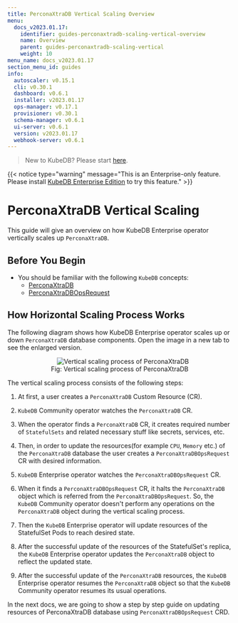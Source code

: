 ```yaml
---
title: PerconaXtraDB Vertical Scaling Overview
menu:
  docs_v2023.01.17:
    identifier: guides-perconaxtradb-scaling-vertical-overview
    name: Overview
    parent: guides-perconaxtradb-scaling-vertical
    weight: 10
menu_name: docs_v2023.01.17
section_menu_id: guides
info:
  autoscaler: v0.15.1
  cli: v0.30.1
  dashboard: v0.6.1
  installer: v2023.01.17
  ops-manager: v0.17.1
  provisioner: v0.30.1
  schema-manager: v0.6.1
  ui-server: v0.6.1
  version: v2023.01.17
  webhook-server: v0.6.1
---
```


> New to KubeDB? Please start [here](/docs/v2023.01.17/README).

{{< notice type="warning" message="This is an Enterprise-only feature. Please install [KubeDB Enterprise Edition](/docs/v2023.01.17/setup/install/enterprise) to try this feature." >}}

# PerconaXtraDB Vertical Scaling

This guide will give an overview on how KubeDB Enterprise operator vertically scales up `PerconaXtraDB`.

## Before You Begin

- You should be familiar with the following `KubeDB` concepts:
  - [PerconaXtraDB](/docs/v2023.01.17/guides/percona-xtradb/concepts/perconaxtradb/)
  - [PerconaXtraDBOpsRequest](/docs/v2023.01.17/guides/percona-xtradb/concepts/opsrequest/)

## How Horizontal Scaling Process Works

The following diagram shows how KubeDB Enterprise operator scales up or down `PerconaXtraDB` database components. Open the image in a new tab to see the enlarged version.

<figure align="center">
  <img alt="Vertical scaling process of PerconaXtraDB" src="/docs/v2023.01.17/guides/percona-xtradb/scaling/vertical-scaling/overview/images/vertical-scaling.jpg">
<figcaption align="center">Fig: Vertical scaling process of PerconaXtraDB</figcaption>
</figure>

The vertical scaling process consists of the following steps:

1. At first, a user creates a `PerconaXtraDB` Custom Resource (CR).

2. `KubeDB` Community operator watches the `PerconaXtraDB` CR.

3. When the operator finds a `PerconaXtraDB` CR, it creates required number of `StatefulSets` and related necessary stuff like secrets, services, etc.

4. Then, in order to update the resources(for example `CPU`, `Memory` etc.) of the `PerconaXtraDB` database the user creates a `PerconaXtraDBOpsRequest` CR with desired information.

5. `KubeDB` Enterprise operator watches the `PerconaXtraDBOpsRequest` CR.

6. When it finds a `PerconaXtraDBOpsRequest` CR, it halts the `PerconaXtraDB` object which is referred from the `PerconaXtraDBOpsRequest`. So, the `KubeDB` Community operator doesn't perform any operations on the `PerconaXtraDB` object during the vertical scaling process.  

7. Then the `KubeDB` Enterprise operator will update resources of the StatefulSet Pods to reach desired state.

8. After the successful update of the resources of the StatefulSet's replica, the `KubeDB` Enterprise operator updates the `PerconaXtraDB` object to reflect the updated state.

9. After the successful update  of the `PerconaXtraDB` resources, the `KubeDB` Enterprise operator resumes the `PerconaXtraDB` object so that the `KubeDB` Community operator resumes its usual operations.

In the next docs, we are going to show a step by step guide on updating resources of PerconaXtraDB database using `PerconaXtraDBOpsRequest` CRD.